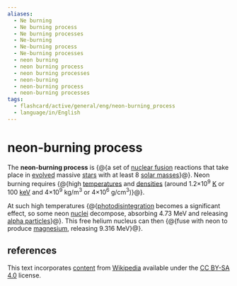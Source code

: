 ```yaml
---
aliases:
  - Ne burning
  - Ne burning process
  - Ne burning processes
  - Ne-burning
  - Ne-burning process
  - Ne-burning processes
  - neon burning
  - neon burning process
  - neon burning processes
  - neon-burning
  - neon-burning process
  - neon-burning processes
tags:
  - flashcard/active/general/eng/neon-burning_process
  - language/in/English
---
```


# neon-burning process

The __neon-burning process__ is {@{a set of [nuclear fusion](nuclear%20fusion.md) reactions that take place in [evolved](stellar%20evolution.md) massive [stars](star.md) with at least 8 [solar masses](solar%20mass.md)}@}. Neon burning requires {@{high [temperatures](temperature.md) and [densities](density.md) (around 1.2×10<sup>9</sup> [K](Kelvin.md) or 100 [keV](electronvolt.md) and 4×10<sup>9</sup> kg/m<sup>3</sup> or 4×10<sup>6</sup> g/cm<sup>3</sup>)}@}. <!--SR:!2025-10-23,270,250!2025-06-22,98,170-->

At such high temperatures {@{[photodisintegration](photodisintegration.md) becomes a significant effect, so some neon [nuclei](atomic%20nucleus.md) decompose, absorbing 4.73 MeV and releasing [alpha particles](alpha%20particle.md)}@}. This free helium nucleus can then {@{fuse with neon to produce [magnesium](magnesium.md), releasing 9.316 MeV}@}. <!--SR:!2025-06-26,126,190!2026-05-10,395,230-->

## references

This text incorporates [content](https://en.wikipedia.org/wiki/neon-burning_process) from [Wikipedia](Wikipedia.md) available under the [CC BY-SA 4.0](https://creativecommons.org/licenses/by-sa/4.0/) license.

